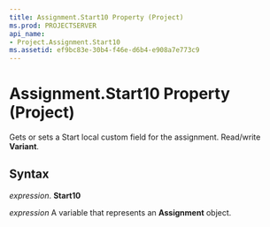 ```yaml
---
title: Assignment.Start10 Property (Project)
ms.prod: PROJECTSERVER
api_name:
- Project.Assignment.Start10
ms.assetid: ef9bc83e-30b4-f46e-d6b4-e908a7e773c9
---
```



# Assignment.Start10 Property (Project)

Gets or sets a Start local custom field for the assignment. Read/write  **Variant**.


## Syntax

 _expression_. **Start10**

 _expression_ A variable that represents an **Assignment** object.


